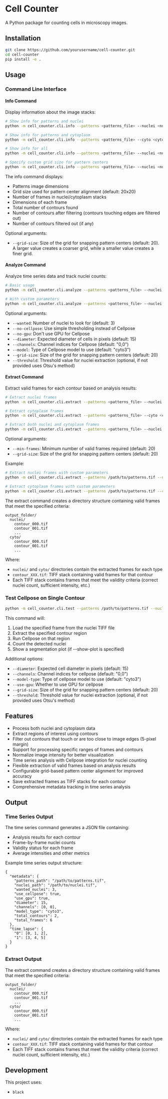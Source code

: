 # Cell Counter

A Python package for counting cells in microscopy images.

## Installation

```bash
git clone https://github.com/yourusername/cell-counter.git
cd cell-counter
pip install -e .
```

## Usage

### Command Line Interface

#### Info Command

Display information about the image stacks:

```bash
# Show info for patterns and nuclei
python -m cell_counter.cli.info --patterns <patterns_file> --nuclei <nuclei_file>

# Show info for patterns and cytoplasm
python -m cell_counter.cli.info --patterns <patterns_file> --cyto <cyto_file>

# Show info for all
python -m cell_counter.cli.info --patterns <patterns_file> --nuclei <nuclei_file> --cyto <cyto_file>

# Specify custom grid size for pattern centers
python -m cell_counter.cli.info --patterns <patterns_file> --nuclei <nuclei_file> --grid-size 30
```

The info command displays:
- Patterns image dimensions
- Grid size used for pattern center alignment (default: 20x20)
- Number of frames in nuclei/cytoplasm stacks
- Dimensions of each frame
- Total number of contours found
- Number of contours after filtering (contours touching edges are filtered out)
- Number of contours filtered out (if any)

Optional arguments:
- `--grid-size`: Size of the grid for snapping pattern centers (default: 20). A larger value creates a coarser grid, while a smaller value creates a finer grid.

#### Analyze Command

Analyze time series data and track nuclei counts:

```bash
# Basic usage
python -m cell_counter.cli.analyze --patterns <patterns_file> --nuclei <nuclei_file> --output <output_file>

# With custom parameters
python -m cell_counter.cli.analyze --patterns <patterns_file> --nuclei <nuclei_file> --output <output_file> --wanted 3 --no-cellpose --diameter 20
```

Optional arguments:
- `--wanted`: Number of nuclei to look for (default: 3)
- `--no-cellpose`: Use simple thresholding instead of Cellpose
- `--no-gpu`: Don't use GPU for Cellpose
- `--diameter`: Expected diameter of cells in pixels (default: 15)
- `--channels`: Channel indices for Cellpose (default: "0,0")
- `--model`: Type of Cellpose model to use (default: "cyto3")
- `--grid-size`: Size of the grid for snapping pattern centers (default: 20)
- `--threshold`: Threshold value for nuclei extraction (optional, if not provided uses Otsu's method)

#### Extract Command

Extract valid frames for each contour based on analysis results:

```bash
# Extract nuclei frames
python -m cell_counter.cli.extract --patterns <patterns_file> --nuclei <nuclei_file> --time-series <time_series_file> --output <output_folder>

# Extract cytoplasm frames
python -m cell_counter.cli.extract --patterns <patterns_file> --cyto <cyto_file> --time-series <time_series_file> --output <output_folder>

# Extract both nuclei and cytoplasm frames
python -m cell_counter.cli.extract --patterns <patterns_file> --nuclei <nuclei_file> --cyto <cyto_file> --time-series <time_series_file> --output <output_folder>
```

Optional arguments:
- `--min-frames`: Minimum number of valid frames required (default: 20)
- `--grid-size`: Size of the grid for snapping pattern centers (default: 20)

Example:
```bash
# Extract nuclei frames with custom parameters
python -m cell_counter.cli.extract --patterns /path/to/patterns.tif --nuclei /path/to/nuclei.tif --time-series results.json --output extracted_frames --min-frames 20 --grid-size 25

# Extract cytoplasm frames with custom parameters
python -m cell_counter.cli.extract --patterns /path/to/patterns.tif --cyto /path/to/cyto.tif --time-series results.json --output extracted_frames --min-frames 20 --grid-size 25
```

The extract command creates a directory structure containing valid frames that meet the specified criteria:
```
output_folder/
  nuclei/
    contour_000.tif
    contour_001.tif
    ...
  cyto/
    contour_000.tif
    contour_001.tif
    ...
```

Where:
- `nuclei/` and `cyto/` directories contain the extracted frames for each type
- `contour_XXX.tif`: TIFF stack containing valid frames for that contour
- Each TIFF stack contains frames that meet the validity criteria (correct nuclei count, sufficient intensity, etc.)

### Test Cellpose on Single Contour

```bash
python -m cell_counter.cli.test --patterns /path/to/patterns.tif --nuclei /path/to/nuclei.tif --frame 4 --contour 2 --show-plot --threshold 128
```

This command will:
1. Load the specified frame from the nuclei TIFF file
2. Extract the specified contour region
3. Run Cellpose on that region
4. Count the detected nuclei
5. Show a segmentation plot (if --show-plot is specified)

Additional options:
- `--diameter`: Expected cell diameter in pixels (default: 15)
- `--channels`: Channel indices for cellpose (default: "0,0")
- `--model-type`: Type of cellpose model to use (default: "cyto3")
- `--use-gpu`: Whether to use GPU for cellpose
- `--grid-size`: Size of the grid for snapping pattern centers (default: 20)
- `--threshold`: Threshold value for nuclei extraction (optional, if not provided uses Otsu's method)

## Features

- Process both nuclei and cytoplasm data
- Extract regions of interest using contours
- Filter out contours that touch or are too close to image edges (5-pixel margin)
- Support for processing specific ranges of frames and contours
- Normalize image intensity for better visualization
- Time series analysis with Cellpose integration for nuclei counting
- Flexible extraction of valid frames based on analysis results
- Configurable grid-based pattern center alignment for improved accuracy
- Save extracted frames as TIFF stacks for each contour
- Comprehensive metadata tracking in time series analysis

## Output

### Time Series Output
The time series command generates a JSON file containing:
- Analysis results for each contour
- Frame-by-frame nuclei counts
- Validity status for each frame
- Average intensities and other metrics

Example time series output structure:
```
{
  "metadata": {
    "patterns_path": "/path/to/patterns.tif",
    "nuclei_path": "/path/to/nuclei.tif",
    "wanted_nuclei": 3,
    "use_cellpose": true,
    "use_gpu": true,
    "diameter": 15,
    "channels": [0, 0],
    "model_type": "cyto3",
    "total_contours": 2,
    "total_frames": 6
  },
  "time_lapse": {
    "0": [0, 1, 2],
    "1": [3, 4, 5]
  }
}
```

### Extract Output
The extract command creates a directory structure containing valid frames that meet the specified criteria:
```
output_folder/
  nuclei/
    contour_000.tif
    contour_001.tif
    ...
  cyto/
    contour_000.tif
    contour_001.tif
    ...
```

Where:
- `nuclei/` and `cyto/` directories contain the extracted frames for each type
- `contour_XXX.tif`: TIFF stack containing valid frames for that contour
- Each TIFF stack contains frames that meet the validity criteria (correct nuclei count, sufficient intensity, etc.)

## Development

This project uses:
- `black`